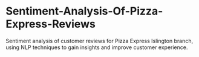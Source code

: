 # Sentiment-Analysis-Of-Pizza-Express-Reviews
Sentiment analysis of customer reviews for Pizza Express Islington branch, using NLP techniques to gain insights and improve customer experience.

